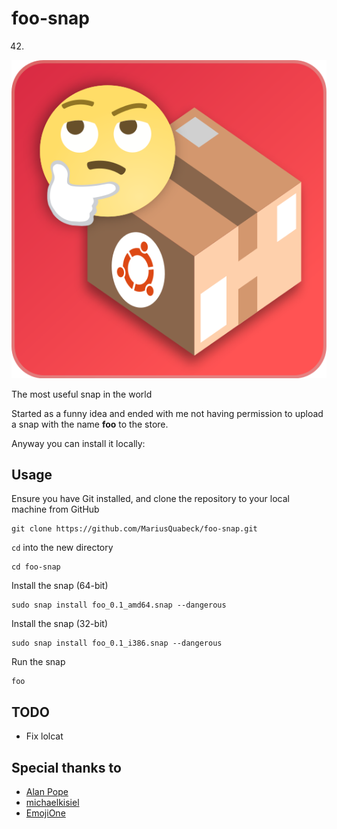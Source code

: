# foo-snap
42.
![alt text](https://raw.githubusercontent.com/MariusQuabeck/foo-snap/master/foo.png "foo logo")

The most useful snap in the world


Started as a funny idea and ended with me not having permission to upload a snap with the name **foo** to the store.

Anyway you can install it locally:

Usage
-----

Ensure you have Git installed, and clone the repository to your local machine from GitHub
```
git clone https://github.com/MariusQuabeck/foo-snap.git
```
`cd` into the new directory
```
cd foo-snap
```
Install the snap (64-bit)
```
sudo snap install foo_0.1_amd64.snap --dangerous
```
Install the snap (32-bit)
```
sudo snap install foo_0.1_i386.snap --dangerous
```
Run the snap
```
foo
```
TODO
------
- Fix lolcat

Special thanks to
------
- [Alan Pope](https://github.com/popey)
- [michaelkisiel](https://github.com/michaelkisiel)
- [EmojiOne](http://emojione.com/)

